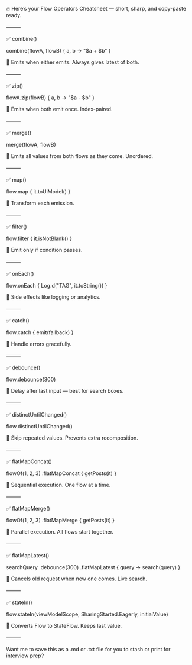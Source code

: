 🔥 Here’s your Flow Operators Cheatsheet — short, sharp, and copy-paste ready.

⸻

✅ combine()

combine(flowA, flowB) { a, b ->
    "$a + $b"
}

📌 Emits when either emits. Always gives latest of both.

⸻

✅ zip()

flowA.zip(flowB) { a, b ->
    "$a - $b"
}

📌 Emits when both emit once. Index-paired.

⸻

✅ merge()

merge(flowA, flowB)

📌 Emits all values from both flows as they come. Unordered.

⸻

✅ map()

flow.map { it.toUiModel() }

📌 Transform each emission.

⸻

✅ filter()

flow.filter { it.isNotBlank() }

📌 Emit only if condition passes.

⸻

✅ onEach()

flow.onEach { Log.d("TAG", it.toString()) }

📌 Side effects like logging or analytics.

⸻

✅ catch()

flow.catch { emit(fallback) }

📌 Handle errors gracefully.

⸻

✅ debounce()

flow.debounce(300)

📌 Delay after last input — best for search boxes.

⸻

✅ distinctUntilChanged()

flow.distinctUntilChanged()

📌 Skip repeated values. Prevents extra recomposition.

⸻

✅ flatMapConcat()

flowOf(1, 2, 3)
    .flatMapConcat { getPosts(it) }

📌 Sequential execution. One flow at a time.

⸻

✅ flatMapMerge()

flowOf(1, 2, 3)
    .flatMapMerge { getPosts(it) }

📌 Parallel execution. All flows start together.

⸻

✅ flatMapLatest()

searchQuery
    .debounce(300)
    .flatMapLatest { query -> search(query) }

📌 Cancels old request when new one comes. Live search.

⸻

✅ stateIn()

flow.stateIn(viewModelScope, SharingStarted.Eagerly, initialValue)

📌 Converts Flow to StateFlow. Keeps last value.

⸻

Want me to save this as a .md or .txt file for you to stash or print for interview prep?
